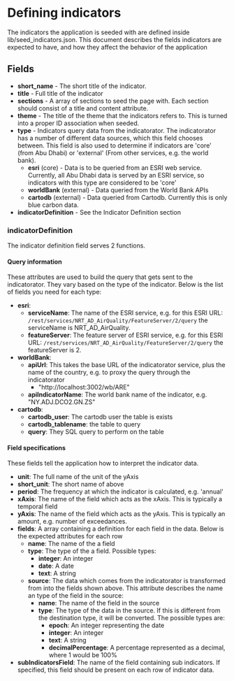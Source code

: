 # Defining indicators
The indicators the application is seeded with are defined inside
lib/seed_indicators.json. This document describes the fields indicators are
expected to have, and how they affect the behavior of the application 

## Fields

* **short_name** - The short title of the indicator.
* **title** - Full title of the indicator
* **sections** - A array of sections to seed the page with. Each section should consist of a title and content attribute.
* **theme** - The title of the theme that the indicators refers to. This is turned into a proper ID association when seeded.
* **type** - Indicators query data from the indicatorator. The indicatorator has a number of different data sources, which this field chooses between. This field is also used to determine if indicators are 'core' (from Abu Dhabi) or 'external' (From other services, e.g. the world bank).
  * **esri** (core) - Data is to be queried from an ESRI web service. Currently, all Abu Dhabi data is served by an ESRI service, so indicators with this type are considered to be 'core'
  * **worldBank** (external) - Data queried from the World Bank APIs
  * **cartodb** (external) - Data queried from Cartodb. Currently this is only blue carbon data.
* **indicatorDefinition** - See the Indicator Definition section

### indicatorDefinition
The indicator definition field serves 2 functions.

#### Query information
These attributes are used to build the query that gets sent to the indicatorator. They vary based on the type of the indicator. Below is the list of fields you need for each type:

* **esri**:
  * **serviceName**: The name of the ESRI service, e.g. for this ESRI URL: `/rest/services/NRT_AD_AirQuality/FeatureServer/2/query` the serviceName is  NRT_AD_AirQuality.
  * **featureServer**: The feature server of ESRI service, e.g. for this ESRI URL: `/rest/services/NRT_AD_AirQuality/FeatureServer/2/query` the featureServer is 2.
* **worldBank**:
  * **apiUrl**: This takes the base URL of the indicatorator service, plus the name of the country, e.g. to proxy the query through the indicatorator
    * "http://localhost:3002/wb/ARE"
  * **apiIndicatorName**: The world bank name of the indicator, e.g. "NY.ADJ.DCO2.GN.ZS"
* **cartodb**:
  * **cartodb_user**: The cartodb user the table is exists
  * **cartodb_tablename**: the table to query
  * **query**: They SQL query to perform on the table

#### Field specifications
These fields tell the application how to interpret the indicator data.

* **unit**: The full name of the unit of the yAxis
* **short_unit**: The short name of above
* **period**: The frequency at which the indicator is calculated, e.g. 'annual'
* **xAxis**: The name of the field which acts as the xAxis. This is typically a temporal field
* **yAxis**: The name of the field which acts as the yAxis. This is typically an amount, e.g. number of exceedances.
* **fields**: A array containing a definition for each field in the data. Below is the expected attributes for each row
  * **name**: The name of the a field
  * **type**: The type of the a field. Possible types:
    * **integer**: An integer
    * **date**: A date
    * **text**: A string
  * **source**: The data which comes from the indicatorator is transformed from into the fields shown above. This attribute describes the name an type of the field in the source:
    * **name**: The name of the field in the source
    * **type**: The type of the data in the source. If this is different from the destination type, it will be converted. The possible types are:
      * **epoch**: An integer representing the date
      * **integer**: An integer
      * **text**: A string
      * **decimalPercentage**: A percentage represented as a decimal, where 1 would be 100%
* **subIndicatorsField**: The name of the field containing sub indicators. If specified, this field should be present on each row of indicator data.
      
